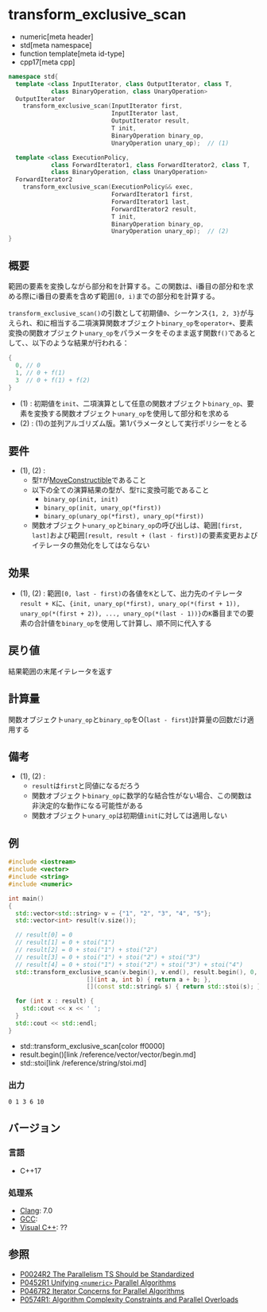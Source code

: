 # transform_exclusive_scan
* numeric[meta header]
* std[meta namespace]
* function template[meta id-type]
* cpp17[meta cpp]

```cpp
namespace std{
  template <class InputIterator, class OutputIterator, class T,
            class BinaryOperation, class UnaryOperation>
  OutputIterator
    transform_exclusive_scan(InputIterator first,
                             InputIterator last,
                             OutputIterator result,
                             T init,
                             BinaryOperation binary_op,
                             UnaryOperation unary_op);  // (1)

  template <class ExecutionPolicy,
            class ForwardIterator1, class ForwardIterator2, class T,
            class BinaryOperation, class UnaryOperation>
  ForwardIterator2
    transform_exclusive_scan(ExecutionPolicy&& exec,
                             ForwardIterator1 first,
                             ForwardIterator1 last,
                             ForwardIterator2 result,
                             T init,
                             BinaryOperation binary_op,
                             UnaryOperation unary_op);  // (2)
}
```

## 概要
範囲の要素を変換しながら部分和を計算する。この関数は、i番目の部分和を求める際にi番目の要素を含めず範囲`[0, i)`までの部分和を計算する。

`transform_exclusive_scan()`の引数として初期値`0`、シーケンス`{1, 2, 3}`が与えられ、和に相当する二項演算関数オブジェクト`binary_op`を`operator+`、要素変換の関数オブジェクト`unary_op`をパラメータをそのまま返す関数`f()`であるとして、、以下のような結果が行われる：

```cpp
{
  0, // 0
  1, // 0 + f(1)
  3  // 0 + f(1) + f(2)
}
```

- (1) : 初期値を`init`、二項演算として任意の関数オブジェクト`binary_op`、要素を変換する関数オブジェクト`unary_op`を使用して部分和を求める
- (2) : (1)の並列アルゴリズム版。第1パラメータとして実行ポリシーをとる


## 要件
- (1), (2) :
    - 型`T`が[MoveConstructible](/reference/concepts/MoveConstructible.md)であること
    - 以下の全ての演算結果の型が、型`T`に変換可能であること
        - `binary_op(init, init)`
        - `binary_op(init, unary_op(*first))`
        - `binary_op(unary_op(*first), unary_op(*first))`
    - 関数オブジェクト`unary_op`と`binary_op`の呼び出しは、範囲`[first, last]`および範囲`[result, result + (last - first)]`の要素変更およびイテレータの無効化をしてはならない


## 効果
- (1), (2) : 範囲`[0, last - first)`の各値を`K`として、出力先のイテレータ`result + K`に、`{init, unary_op(*first), unary_op(*(first + 1)), unary_op(*(first + 2)), ..., unary_op(*(last - 1))}`の`K`番目までの要素の合計値を`binary_op`を使用して計算し、順不同に代入する


## 戻り値
結果範囲の末尾イテレータを返す


## 計算量
関数オブジェクト`unary_op`と`binary_op`をO(`last - first`)計算量の回数だけ適用する


## 備考
- (1), (2) :
    - `result`は`first`と同値になるだろう
    - 関数オブジェクト`binary_op`に数学的な結合性がない場合、この関数は非決定的な動作になる可能性がある
    - 関数オブジェクト`unary_op`は初期値`init`に対しては適用しない


## 例
```cpp example
#include <iostream>
#include <vector>
#include <string>
#include <numeric>

int main()
{
  std::vector<std::string> v = {"1", "2", "3", "4", "5"};
  std::vector<int> result(v.size());

  // result[0] = 0
  // result[1] = 0 + stoi("1")
  // result[2] = 0 + stoi("1") + stoi("2")
  // result[3] = 0 + stoi("1") + stoi("2") + stoi("3")
  // result[4] = 0 + stoi("1") + stoi("2") + stoi("3") + stoi("4")
  std::transform_exclusive_scan(v.begin(), v.end(), result.begin(), 0,
                      [](int a, int b) { return a + b; },
                      [](const std::string& s) { return std::stoi(s); });

  for (int x : result) {
    std::cout << x << ' ';
  }
  std::cout << std::endl;
}
```
* std::transform_exclusive_scan[color ff0000]
* result.begin()[link /reference/vector/vector/begin.md]
* std::stoi[link /reference/string/stoi.md]

### 出力
```
0 1 3 6 10 
```

## バージョン
### 言語
- C++17

### 処理系
- [Clang](/implementation.md#clang): 7.0
- [GCC](/implementation.md#gcc):
- [Visual C++](/implementation.md#visual_cpp): ??


## 参照
- [P0024R2 The Parallelism TS Should be Standardized](http://www.open-std.org/jtc1/sc22/wg21/docs/papers/2016/p0024r2.html)
- [P0452R1 Unifying `<numeric>` Parallel Algorithms](http://www.open-std.org/jtc1/sc22/wg21/docs/papers/2017/p0452r1.html)
- [P0467R2 Iterator Concerns for Parallel Algorithms](http://www.open-std.org/jtc1/sc22/wg21/docs/papers/2017/p0467r2.html)
- [P0574R1: Algorithm Complexity Constraints and Parallel Overloads](http://www.open-std.org/jtc1/sc22/wg21/docs/papers/2017/p0574r1.html)
